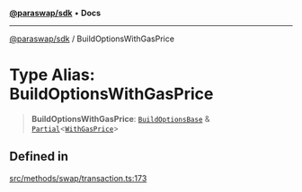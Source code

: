 [**@paraswap/sdk**](../README.md) • **Docs**

***

[@paraswap/sdk](../globals.md) / BuildOptionsWithGasPrice

# Type Alias: BuildOptionsWithGasPrice

> **BuildOptionsWithGasPrice**: [`BuildOptionsBase`](BuildOptionsBase.md) & [`Partial`](../-internal-/type-aliases/Partial.md)\<[`WithGasPrice`](../-internal-/type-aliases/WithGasPrice.md)\>

## Defined in

[src/methods/swap/transaction.ts:173](https://github.com/paraswap/paraswap-sdk/blob/master/src/methods/swap/transaction.ts#L173)
